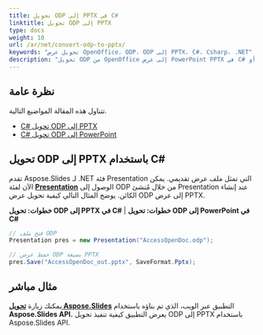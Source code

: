 ```yaml
---
title: تحويل ODP إلى PPTX في C#
linktitle: تحويل ODP إلى PPTX
type: docs
weight: 10
url: /ar/net/convert-odp-to-pptx/
keywords: "تحويل عرض OpenOffice، ODP، ODP إلى PPTX، C#، Csharp، .NET"
description: "تحويل ODP من OpenOffice إلى عرض PowerPoint PPTX في C# أو .NET"
---
```


## نظرة عامة

تتناول هذه المقالة المواضيع التالية.

- [C# تحويل ODP إلى PPTX](#csharp-odp-to-pptx)
- [C# تحويل ODP إلى PowerPoint](#csharp-odp-to-powerpoint)

## تحويل ODP إلى PPTX باستخدام C#

تقدم Aspose.Slides لـ .NET فئة Presentation التي تمثل ملف عرض تقديمي. يمكن الآن لفئة [**Presentation**](https://reference.aspose.com/slides/net/aspose.slides/presentation) الوصول إلى ODP من خلال مُنشئ Presentation عند إنشاء الكائن. يوضح المثال التالي كيفية تحويل عرض ODP إلى عرض PPTX.

<a name="csharp-odp-to-pptx" id="csharp-odp-to-pptx"><strong>خطوات: تحويل ODP إلى PPTX في C#</strong></a> |
<a name="csharp-odp-to-powerpoint" id="csharp-odp-to-powerpoint"><strong>خطوات: تحويل ODP إلى PowerPoint في C#</strong></a>

```c#
// فتح ملف ODP
Presentation pres = new Presentation("AccessOpenDoc.odp");

// حفظ عرض ODP بصيغة PPTX
pres.Save("AccessOpenDoc_out.pptx", SaveFormat.Pptx);
```



## **مثال مباشر**
يمكنك زيارة [**تحويل Aspose.Slides**](https://products.aspose.app/slides/conversion/) التطبيق عبر الويب، الذي تم بناؤه باستخدام **Aspose.Slides API.** يعرض التطبيق كيفية تنفيذ تحويل ODP إلى PPTX باستخدام Aspose.Slides API.